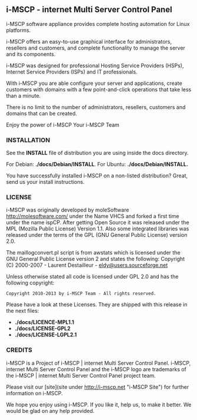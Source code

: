 ## i-MSCP - internet Multi Server Control Panel

i-MSCP software appliance provides complete hosting automation for Linux platforms.

i-MSCP offers an easy-to-use graphical interface for administrators, resellers and customers, and complete functionality to manage the server and its components.

i-MSCP was designed for professional Hosting Service Providers (HSPs), Internet Service Providers (ISPs) and IT professionals.

With i-MSCP you are able configure your server and applications, create customers with domains with a few point-and-click operations that take less than a minute.

There is no limit to the number of administrators, resellers, customers and domains that can be created.

Enjoy the power of i-MSCP
Your i-MSCP Team

### INSTALLATION


See the **INSTALL** file of distribution you are using inside the docs directory.

  For Debian: **./docs/Debian/INSTALL**.
  For Ubuntu: **./docs/Debian/INSTALL.**

You have successfully installed i-MSCP on a non-listed distribution? Great, send us your install instructions.

### LICENSE


i-MSCP was originally developed by moleSoftware http://molesoftware.com/ under the Name VHCS and forked a first time under the name ispCP. After getting Open Source it was released under the MPL (Mozilla Public License) Version 1.1. Also some integrated libraries was released under the terms of the GPL (GNU General Public License) version 2.0.

The maillogconvert.pl script is from awstats which is licensed under the GNU General Public License version 2 and states the following: Copyright (C) 2000-2007 - Laurent Destailleur - eldy@users.sourceforge.net

Unless otherwise stated all code is licensed under GPL 2.0 and has the following copyright:

	Copyright 2010-2013 by i-MSCP Team - All rights reserved.

Please have a look at these Licenses. They are shipped with this release in the next files:

  - **./docs/LICENCE-MPL1.1**
  - **./docs/LICENSE-GPL2**
  - **./docs/LICENSE-LGPL2.1**

### CREDITS

i-MSCP is a Project of i-MSCP | internet Multi Server Control Panel. i-MSCP, internet Multi Server Control Panel and the i-MSCP logo are trademarks of the i-MSCP | internet Multi Server Control Panel project team.

Please visit our [site](site under http://i-mscp.net "i-MSCP Site") for further information on i-MSCP.

We hope you enjoy using i-MSCP. If you like it, help us, to make it better. We would be glad on any help provided.
